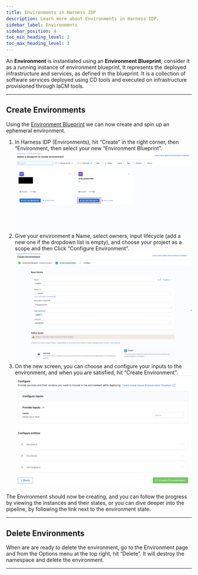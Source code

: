 ```yaml
---
title: Environments in Harness IDP
description: Learn more about Environments in Harness IDP. 
sidebar_label: Environments
sidebar_position: 4
toc_min_heading_level: 2
toc_max_heading_level: 3
---
```


An **Environment** is instantiated using an **Environment Blueprint**, consider it as a running instance of environment blueprint. It represents the deployed infrastructure and services, as defined in the blueprint. It is a collection of software services deployed using CD tools and executed on infrastructure provisioned through IaCM tools.

---

## Create Environments
Using the [Environment Blueprint](/docs/internal-developer-portal/environment-management/env-blueprint-yaml.md) we can now create and spin up an ephemeral environment. 

1. In Harness IDP (Environments), hit “Create” in the right corner, then “Environment, then select your new “Environment Blueprint”.
![](./static/env-use.png)
2. Give your environment a Name, select owners, input lifecycle (add a new one if the dropdown list is empty), and choose your project as a scope and then Click “Configure Environment”.
![](./static/config-env.png)
3. On the new screen, you can choose and configure your inputs to the environment, and when you are satisfied, hit “Create Environment”. 
![](./static/config-inputs.png)

The Environment should now be creating, and you can follow the progress by viewing the instances and their states, or you can dive deeper into the pipeline, by following the link next to the environment state.

---

## Delete Environments
When are are ready to delete the environment, go to the Environment page and from the Options menu at the top right, hit “Delete”. It will destroy the namespace and delete the environment.

---

